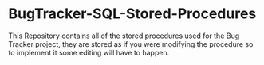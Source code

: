# BugTracker-SQL-Stored-Procedures
 
This Repository contains all of the stored procedures used for the Bug Tracker project, they are stored as if you were modifying the procedure so to implement it some editing will have to happen.
